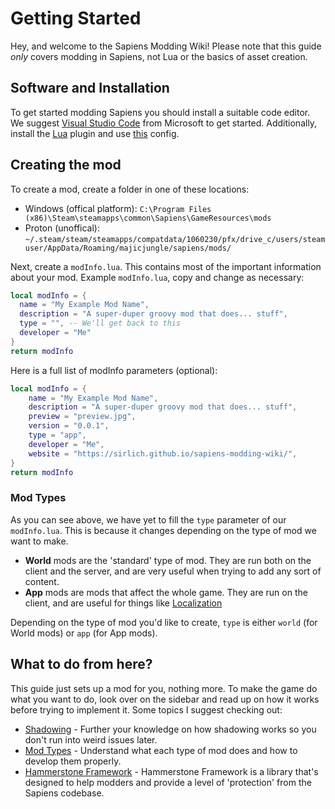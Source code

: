 # Getting Started

Hey, and welcome to the Sapiens Modding Wiki! Please note that this guide _only_ covers modding in Sapiens, not Lua or the basics of asset creation.

## Software and Installation

To get started modding Sapiens you should install a suitable code editor. We suggest [Visual Studio Code](https://code.visualstudio.com/) from Microsoft to get started. Additionally, install the [Lua](https://marketplace.visualstudio.com/items?itemName=yinfei.luahelper) plugin and use [this](https://cdn.discordapp.com/attachments/983298485942112296/997846637449838592/settings.json) config.

## Creating the mod

To create a mod, create a folder in one of these locations:

- Windows (offical platform): `C:\Program Files (x86)\Steam\steamapps\common\Sapiens\GameResources\mods`
- Proton (unoffical): `~/.steam/steam/steamapps/compatdata/1060230/pfx/drive_c/users/steamuser/AppData/Roaming/majicjungle/sapiens/mods/`

Next, create a `modInfo.lua`. This contains most of the important information about your mod. Example `modInfo.lua`, copy and change as necessary:

```lua
local modInfo = {
  name = "My Example Mod Name",
  description = "A super-duper groovy mod that does... stuff",
  type = "", -- We'll get back to this
  developer = "Me"
}
return modInfo
```

Here is a full list of modInfo parameters (optional):

```lua
local modInfo = {
    name = "My Example Mod Name",
    description = "A super-duper groovy mod that does... stuff",
    preview = "preview.jpg",
    version = "0.0.1",
    type = "app",
    developer = "Me",
    website = "https://sirlich.github.io/sapiens-modding-wiki/",
}
return modInfo
```

### Mod Types

As you can see above, we have yet to fill the `type` parameter of our `modInfo.lua`. This is because it changes depending on the type of mod we want to make.

- **World** mods are the 'standard' type of mod. They are run both on the client and the server, and are very useful when trying to add any sort of content.
- **App** mods are mods that affect the whole game. They are run on the client, and are useful for things like [Localization](https://github.com/Majic-Jungle/sapiens-mod-creation/wiki/Localizations#creating-a-translation-mod)

Depending on the type of mod you'd like to create, `type` is either `world` (for World mods) or `app` (for App mods).

## What to do from here?

This guide just sets up a mod for you, nothing more. To make the game do what you want to do, look over on the sidebar and read up on how it works before trying to implement it. Some topics I suggest checking out:

- [Shadowing](/guide/shadowing) - Further your knowledge on how shadowing works so you don't run into weird issues later.
- [Mod Types](/docs/mod-types) - Understand what each type of mod does and how to develop them properly.
- [Hammerstone Framework](/hammerstone/introduction) - Hammerstone Framework is a library that's designed to help modders and provide a level of 'protection' from the Sapiens codebase.
